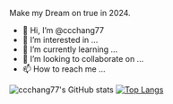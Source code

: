 Make my Dream on true in 2024.

- 👋 Hi, I’m @ccchang77
- 👀 I’m interested in ...
- 🌱 I’m currently learning ...
- 💞️ I’m looking to collaborate on ...
- 📫 How to reach me ...

<!---
ccchang77/ccchang77 is a ✨ special ✨ repository because its `README.md` (this file) appears on your GitHub profile.
You can click the Preview link to take a look at your changes.
--->





![ccchang77's GitHub stats](https://github-readme-stats.vercel.app/api?username=ccchang77&theme=monokai&show_icons=true)
[![Top Langs](https://github-readme-stats.vercel.app/api/top-langs/?username=ccchang77&layout=compact)](https://github.com/ccchang77/github-readme-stats)
